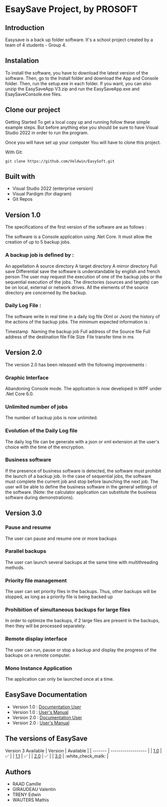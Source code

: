 # EsaySave Project, by PROSOFT

## Introduction

Easysave is a back up folder software. It's a school project created by a team of 4 students - Group 4.

## Instalation

To install the software, you have to download the latest version of the software. Then, go to the Install folder and download the App and Console folder. Then, run the setup.exe in each folder. If you want, you can also unzip the EasySaveApp V3.zip and run the EasySaveApp.exe and EsaySaveConsole.exe files.

## Clone our project

Getting Started To get a local copy up and running follow these simple example steps. But before anything else you should be sure to have Visual Studio 2022 in order to run the program.

Once you will have set up your computer You will have to clone this project.

With Git:

`git clone https://github.com/Veldwin/EasySoft.git`

## Built with

* Visual Studio 2022 (enterprise version)
* Visual Pardigm (for diagram)
* Git Repos

## Version 1.0

The specifications of the first version of the software are as follows : 

The software is a Console application using .Net Core. It must allow the creation of up to 5 backup jobs.

### A backup job is defined by :

An appellation
A source directory
A target directory
A mirror directory
Full save
Differential save
the software is understandable by english and french person
The user may request the execution of one of the backup jobs or the sequential execution of the jobs. The directories (sources and targets) can be on local, external or network drives. All the elements of the source directory are concerned by the backup.

### Daily Log File :

The software write in real time in a daily log file (Xml or Json) the history of the actions of the backup jobs. The minimum expected information is :

Timestamp  
Naming the backup job
Full address of the Source file
Full address of the destination file
File Size 
File transfer time in ms    

## Version 2.0

The version 2.0 has been released with the following improvements : 

### Graphic Interface

Abandoning Console mode. The application is now developed in WPF under .Net Core 6.0.

### Unlimited number of jobs

The number of backup jobs is now unlimited. 

### Evolution of the Daily Log file

The daily log file can be generate with a json or xml extension at the user's choice with the time of the encryption.

### Business software

If the presence of business software is detected, the software must prohibit the launch of a backup job. In the case of sequential jobs, the software must complete the current job and stop before launching the next job. The user will be able to define the business software in the general settings of the software. (Note: the calculator application can substitute the business software during demonstrations). 

## Version 3.0

### Pause and resume

The user can pause and resume one or more backups

### Parallel backups

The user can launch several backups at the same time with multithreading methods.

### Priority file management

The user can set priority files in the backups. Thus, other backups will be stopped, as long as a priority file is being backed up

### Prohibition of simultaneous backups for large files 

In order to optimize the backups, if 2 large files are present in the backups, then they will be processed separately.

### Remote display interface

The user can run, pause or stop a backup and display the progress of the backups on a remote computer.

### Mono Instance Application

The application can only be launched once at a time.

## EasySave Documentation

* Version 1.0 : [Documentation User](V1/UserDocumentation.md)
* Version 1.0 : [User's Manual](V1/Readme.md)
* Version 2.0 : [Documentation User](V2/EasySave%20V2.0/UserDocumentation.md)
* Version 2.0 : [User's Manual](V2/EasySave%20V2.0/UsersManual.md)

## The versions of EasySave

Version	3 Available
| Version | Available          |
| ------- | ------------------ |
|   [1.0](V1/)   | :white_check_mark: |
|   [1.1](https://github.com/Veldwin/EasySoft/tree/V1_1/V1)   | :white_check_mark: |
|   [2.0](V2/EasySave%20V2.0)   | :white_check_mark: |
|   [3.0](V3/EasySave%20V3.0)   | :white_check_matk: |

## Authors

* RAAD Camille
* GIRAUDEAU Valentin
* TRENY Edwin
* WAUTERS Mathis
